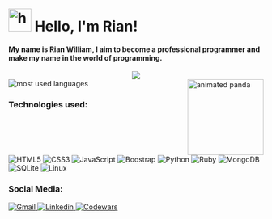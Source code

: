 <div>
    <h1> 
        <img src="https://em-content.zobj.net/source/microsoft-teams/363/waving-hand_light-skin-tone_1f44b-1f3fb_1f3fb.png" alt="hand swinging" width=45 height=45 />
        Hello, I'm Rian!
    </h1>
    <h4>
        My name is Rian William, I aim to become a professional programmer and make my name in the world of programming.
    </h4>
</div>

<div align="center">
    <img src="https://github-readme-stats.vercel.app/api?username=rianwilliam&show_icons=true&theme=transparent&text_color=efe5fb&icon_color=99ccff&title_color=99ccff&border_color=5e5397&include_all_commits=true" />
</div>

<!-- 
![Rian's GitHub stats](https://github-readme-stats.vercel.app/api?username=rianwilliam&show_icons=true&theme=transparent&text_color=efe5fb&icon_color=99ccff&title_color=99ccff&border_color=5e5397&include_all_commits=true&card_width=1000) 
-->

<div>
    <img src="https://github-readme-stats.vercel.app/api/top-langs/?username=rianwilliam&layout=compact&bg_color=0d1117&text_color=efe5fb&title_color=99ccff&border_color=5e5397&card_width=650" alt="most used languages" />
    <img src="https://em-content.zobj.net/source/microsoft-teams/363/panda_1f43c.png" alt="animated panda" height=150 align="right"/>
</div>

### Technologies used:
<div style="display: inline-block;">
    <img src="https://img.shields.io/badge/HTML5-E34F26?style=for-the-badge&logo=html5&logoColor=white" alt="HTML5" />
    <img src="https://img.shields.io/badge/CSS3-1572B6?style=for-the-badge&logo=css3&logoColor=white" alt="CSS3" />
    <img src="https://img.shields.io/badge/JavaScript-323330?style=for-the-badge&logo=javascript&logoColor=F7DF1E" alt="JavaScript" />
    <img src="https://img.shields.io/badge/Bootstrap-563D7C?style=for-the-badge&logo=bootstrap&logoColor=white" alt="Boostrap" />
    <img src="https://img.shields.io/badge/Python-14354C?style=for-the-badge&logo=python&logoColor=white" alt="Python" />
    <img src="https://img.shields.io/badge/Ruby-CC342D?style=for-the-badge&logo=ruby&logoColor=white" alt="Ruby" />
    <img src="https://img.shields.io/badge/MongoDB-4EA94B?style=for-the-badge&logo=mongodb&logoColor=white" alt="MongoDB" />
    <img src="https://img.shields.io/badge/SQLite-07405E?style=for-the-badge&logo=sqlite&logoColor=white" alt="SQLite" />
    <img src="https://img.shields.io/badge/Linux-FCC624?style=for-the-badge&logo=linux&logoColor=black" alt="Linux" />
</div>
    
### Social Media:
<div>
    <a href="#">
        <img src="https://img.shields.io/badge/Gmail-D14836?style=for-the-badge&logo=gmail&logoColor=white" alt="Gmail"/>   
    </a>
    </a>
    <a href="https://www.linkedin.com/in/rian-william-garcia-176180237/">
        <img src="https://img.shields.io/badge/LinkedIn-0077B5?style=for-the-badge&logo=linkedin&logoColor=white" alt="Linkedin"/>   
    </a>
    <a href="https://www.codewars.com/users/Rian%20William">
        <img src="https://img.shields.io/badge/Codewars-B1361E?style=for-the-badge&logo=Codewars&logoColor=white" alt="Codewars"/>
    </a>
</div>
